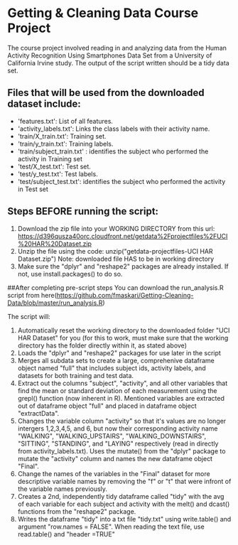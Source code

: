 # Getting & Cleaning Data Course Project

The course project involved reading in and analyzing data from the Human Activity Recognition Using Smartphones Data Set from a University of California Irvine study. The output of the script written should be a tidy data set.

## Files that will be used from the downloaded dataset include:
- 'features.txt': List of all features.
- 'activity_labels.txt': Links the class labels with their activity name.
- 'train/X_train.txt': Training set.
- 'train/y_train.txt': Training labels.
- 'train/subject_train.txt' : identifies the subject who performed the activity in Training set
- 'test/X_test.txt': Test set.
- 'test/y_test.txt': Test labels.
- 'test/subject_test.txt': identifies the subject who performed the activity in Test set

## Steps BEFORE running the script:
1. Download the zip file into your WORKING DIRECTORY from this url: https://d396qusza40orc.cloudfront.net/getdata%2Fprojectfiles%2FUCI%20HAR%20Dataset.zip 
2. Unzip the file using the code: unzip("getdata-projectfiles-UCI HAR Dataset.zip") Note: downloaded file HAS to be in working directory
3. Make sure the "dplyr" and "reshape2" packages are already installed. If not, use install.packages() to do so. 

##After completing pre-script steps 
You can download the run_analysis.R script from here(https://github.com/fmaskari/Getting-Cleaning-Data/blob/master/run_analysis.R)

The script will:
1. Automatically reset the working directory to the downloaded folder "UCI HAR Dataset" for you (for this to work, must make sure that the working directory has the folder directly within it, as stated above)
2. Loads the "dplyr" and "reshape2" packages for use later in the script
3. Merges all subdata sets to create a large, comprehenive dataframe object named "full" that includes subject ids, activity labels, and datasets for both training and test data. 
4. Extract out the columns "subject", "activity", and all other variables that find the mean or standard deviation of each measurement using the grepl() function (now inherent in R). Mentioned variables are extracted out of dataframe object "full" and placed in dataframe object "extractData".
5. Changes the variable column "activity" so that it's values are no longer intergers 1,2,3,4,5, and 6, but now their corresponding activity name "WALKING", "WALKING_UPSTAIRS", "WALKING_DOWNSTAIRS", "SITTING", "STANDING", and "LAYING" respectively (read in directly from activity_labels.txt). Uses the mutate() from the "dplyr" package to mutate the "activity" column and names the new dataframe object "Final". 
6. Change the names of the variables in the "Final" dataset for more descriptive variable names by removing the "f" or "t" that were infront of the variable names previously. 
7. Creates a 2nd, independently tidy dataframe called "tidy" with the avg of each variable for each subject and activity with the melt() and dcast() functions from the "reshape2" package.
8. Writes the dataframe "tidy" into a txt file "tidy.txt" using write.table() and argument "row.names = FALSE". When reading the text file, use read.table() and "header =TRUE" 
